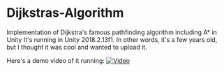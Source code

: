 # Dijkstras-Algorithm

Implementation of Dijkstra's famous pathfinding algorithm including A* in Unity
It's running in Unity 2018.2.13f1.  In other words, it's a few years old, but I thought it was cool and wanted to upload it.

Here's a demo video of it running:
[![Video](https://img.youtube.com/vi/AhK9ihoPOqg/maxresdefault.jpg)](https://youtu.be/AhK9ihoPOqg)
